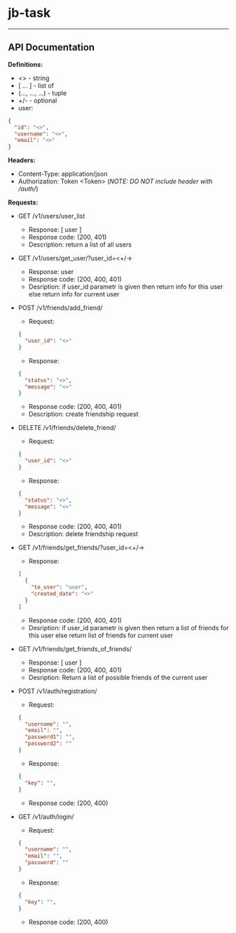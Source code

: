 # jb-task

***
## API Documentation

**Definitions:**

- <> - string 
- [ ... ] - list of
- (..., ..., ...) - tuple
- +/- - optional
-  user: 
```json
{ 
  "id": "<>", 
  "username": "<>", 
  "email": "<>" 
}
```

**Headers:**

- Content-Type: application/json
- Authorization: Token \<Token> (*NOTE: DO NOT include header with /auth/*)

**Requests:**

* GET /v1/users/user_list
    - Response: [ user ]
    - Response code: (200, 401)
    - Description: return a list of all users
  
* GET /v1/users/get_user/?user_id=<+/->
    - Response: user
    - Response code: (200, 400, 401)
    - Desription: if user_id parametr is given then return info for this user else return info for current user

    
* POST /v1/friends/add_friend/
    - Request:
    ```json
    { 
      "user_id": "<>"
    }
    ```
    - Response:
    ```json
    {
      "status": "<>",
      "message": "<>"
    }
    ```
    - Response code: (200, 400, 401)
    - Description: create friendship request

* DELETE /v1/friends/delete_friend/
    - Request:
    ```json
    { 
      "user_id": "<>"
    }
    ```
    - Response:
    ```json
    {
      "status": "<>",
      "message": "<>"
    }
    ```
    - Response code: (200, 400, 401)
    - Description: delete friendship request

* GET /v1/friends/get_friends/?user_id=<+/->
    - Response: 
    ```json
    [
      {
        "to_user": "user",
        "created_date": "<>"
      }
    ]
    ```
    - Response code: (200, 400, 401)
    - Desription: if user_id parametr is given then return a list of friends for this user else return list of friends for current user


* GET /v1/friends/get_friends_of_friends/
    - Response: [ user ]
    - Response code: (200, 400, 401)
    - Desription: Return a list of possible friends of the current user

* POST /v1/auth/registration/
    - Request:
    ```json
    {
      "username": "",
      "email": "",
      "password1": "",
      "password2": ""
    }
    ```
    - Response:
    ```json
    {
      "key": "",
    }
    ```
    - Response code: (200, 400)

* GET /v1/auth/login/
    - Request:
    ```json
    {
      "username": "",
      "email": "",
      "password": ""
    }
    ```
    - Response:
    ```json
    {
      "key": "",
    }
    ```
    - Response code: (200, 400)








